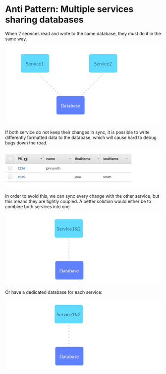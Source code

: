 # Anti Pattern: Multiple services sharing databases

When 2 services read and write to the same database,
they must do it in the same way.

![01](./assets/01.png)

If both service do not keep their changes in sync, it is possible to
write differently formatted data to the database, which will cause hard
to debug bugs down the road.

![02](./assets/02.png)


In order to avoid this, we can sync every change with the other service, but this means they are tightly coupled. A better solution would either be to combine both services into one:

![03](./assets/03.png)

Or have a dedicated database for each service:

![04](./assets/03.png)

